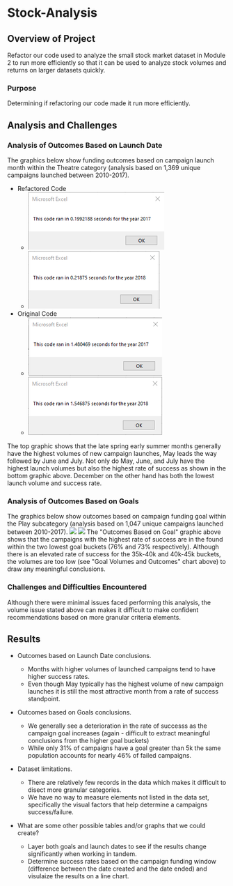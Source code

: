 # Stock-Analysis

## Overview of Project
Refactor our code used to analyze the small stock market dataset in Module 2 to run more efficiently so that it can be used to analyze stock volumes and returns on larger datasets quickly. 
### Purpose
Determining if refactoring our code made it run more efficiently. 
## Analysis and Challenges

### Analysis of Outcomes Based on Launch Date
The graphics below show funding outcomes based on campaign launch month within the Theatre category (analysis based on 1,369 unique campaigns launched between 2010-2017). 
- Refactored Code
  - ![](Resources/VBA_Challenge_2017.png)
  - ![](Resources/VBA_Challenge_2018.png)
- Original Code
  - ![](Resources/OC_2017.png)
  - ![](Resources/OC_2018.png)

The top graphic shows that the late spring early summer months generally have the highest volumes of new campaign launches, May leads the way followed by June and July. Not only do May, June, and July have the highest launch volumes but also the highest rate of success as shown in the bottom graphic above. December on the other hand has both the lowest launch volume and success rate.
### Analysis of Outcomes Based on Goals
The graphics below show outcomes based on campaign funding goal within the Play subcategory (analysis based on 1,047 unique campaigns launched between 2010-2017). 
![](Resources/Outcomes_vs_Goals.png)
![](Resources/Goal_Volumes_and_Outcomes.png)
The "Outcomes Based on Goal" graphic above shows that the campaigns with the highest rate of success are in the found within the two lowest goal buckets (76% and 73% respectively). Although there is an elevated rate of success for the 35k-40k and 40k-45k buckets, the volumes are too low (see "Goal Volumes and Outcomes" chart above) to draw any meaningful conclusions. 
### Challenges and Difficulties Encountered
Although there were minimal issues faced performing this analysis, the volume issue stated above can makes it difficult to make confident recommendations based on more granular criteria elements. 
## Results

- Outcomes based on Launch Date conclusions.
  - Months with higher volumes of launched campaigns tend to have higher success rates. 
  - Even though May typically has the highest volume of new campaign launches it is still the most attractive month from a rate of success standpoint. 

- Outcomes based on Goals conclusions. 
  - We generally see a deterioration in the rate of successs as the campaign goal increases (again - difficult to extract meaningful conclusions from the higher goal buckets)
  - While only 31% of campaigns have a goal greater than 5k the same population accounts for nearly 46% of failed campaigns.  

- Dataset limitations.
  - There are relatively few records in the data which makes it difficult to disect more granular categories. 
  - We have no way to measure elements not listed in the data set, specifically the visual factors that help determine a campaigns success/failure. 
  
- What are some other possible tables and/or graphs that we could create?
  - Layer both goals and launch dates to see if the results change significantly when working in tandem.  
  - Determine success rates based on the campaign funding window (difference between the date created and the date ended) and visulaize the results on a line chart. 
